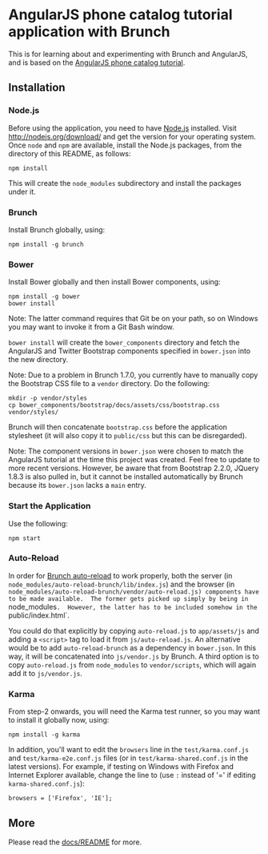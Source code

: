 # AngularJS phone catalog tutorial application with Brunch

This is for learning about and experimenting with Brunch and
AngularJS, and is based on the [AngularJS phone catalog
tutorial](https://github.com/angular/angular-phonecat.git).

## Installation

### Node.js

Before using the application, you need to have
[Node.js](http://nodejs.org) installed.  Visit
http://nodejs.org/download/ and get the version for your operating
system.  Once `node` and `npm` are available, install the Node.js
packages, from the directory of this README, as follows:

 `npm install`

This will create the `node_modules` subdirectory and install the
packages under it.

### Brunch

Install Brunch globally, using:

 `npm install -g brunch`

### Bower

Install Bower globally and then install Bower components, using:

 ```
 npm install -g bower
 bower install
 ```

Note: The latter command requires that Git be on your path, so on
Windows you may want to invoke it from a Git Bash window.

`bower install` will create the `bower_components` directory and
fetch the AngularJS and Twitter Bootstrap components specified in
`bower.json` into the new directory.

Note: Due to a problem in Brunch 1.7.0, you currently have to manually
copy the Bootstrap CSS file to a `vendor` directory.  Do the
following:

```
mkdir -p vendor/styles
cp bower_components/bootstrap/docs/assets/css/bootstrap.css vendor/styles/
```

Brunch will then concatenate `bootstrap.css` before the application
stylesheet (it will also copy it to `public/css` but this can be
disregarded).

Note: The component versions in `bower.json` were chosen to match the
AngularJS tutorial at the time this project was created.  Feel free to
update to more recent versions.  However, be aware that from Bootstrap
2.2.0, JQuery 1.8.3 is also pulled in, but it cannot be installed
automatically by Brunch because its `bower.json` lacks a `main` entry.

### Start the Application

Use the following:

`npm start`

### Auto-Reload

In order for [Brunch
auto-reload](https://github.com/brunch/auto-reload-brunch) to work
properly, both the server (in
`node_modules/auto-reload-brunch/lib/index.js`) and the browser (in
`node_modules/auto-reload-brunch/vendor/auto-reload.js) components
have to be made available.  The former gets picked up simply by being
in `node_modules`.  However, the latter has to be included somehow in
the `public/index.html`.

You could do that explicitly by copying `auto-reload.js` to
`app/assets/js` and adding a `<script>` tag to load it from
`js/auto-reload.js`.  An alternative would be to add
`auto-reload-brunch` as a dependency in `bower.json`.  In this way, it
will be concatenated into `js/vendor.js` by Brunch.  A third option is
to copy `auto-reload.js` from `node_modules` to `vendor/scripts`,
which will again add it to `js/vendor.js`.

### Karma

From step-2 onwards, you will need the Karma test runner, so you may
want to install it globally now, using:

`npm install -g karma`

In addition, you'll want to edit the `browsers` line in the
`test/karma.conf.js` and `test/karma-e2e.conf.js` files (or in
`test/karma-shared.conf.js` in the latest versions).  For example, if
testing on Windows with Firefox and Internet Explorer available,
change the line to (use `:` instead of '=' if editing
`karma-shared.conf.js`):

`browsers = ['Firefox', 'IE'];`

## More

Please read the [docs/README](docs/README.md) for more.
